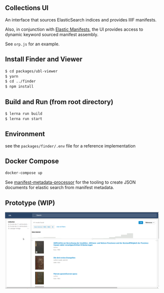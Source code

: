 ## Collections UI

An interface that sources ElasticSearch indices and provides IIIF manifests.

Also, in conjunction with [Elastic Manifests](https://github.com/ubl-chj/elastic-manifests),
the UI provides access to dynamic keyword sourced manifest assembly.

See `orp.js` for an example.

## Install Finder and Viewer
```bash
$ cd packages/ubl-viewer
$ yarn
$ cd ../finder
$ npm install
```

## Build and Run (from root directory)

```bash
$ lerna run build
$ lerna run start
```

## Environment
see the `packages/finder/.env` file for a reference implementation

## Docker Compose
```bash
docker-compose up
```

See [manifest-metadata-processor](https://github.com/ub-leipzig/manifest-metadata-processor) for
the tooling to create JSON documents for elastic search from manifest metadata.

## Prototype (WIP)
![](docs/collections-ui-v0.1.0.png?raw=true)